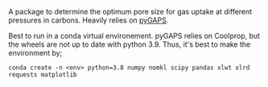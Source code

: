 A package to determine the optimum pore size for gas uptake at different 
pressures in carbons. Heavily relies on [pyGAPS](https://github.com/pauliacomi/pyGAPS).

Best to run in a conda virtual environement. pyGAPS relies on Coolprop, but the wheels are not up to date with python 3.9. Thus, it's best to make the environment by;

`conda create -n <env> python=3.8 numpy nomkl scipy pandas xlwt xlrd requests matplotlib`

